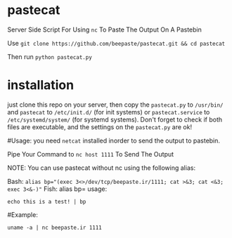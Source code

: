 # pastecat
Server Side Script For Using `nc` To Paste The Output On A Pastebin

Use `git clone https://github.com/beepaste/pastecat.git && cd pastecat`

Then run `python pastecat.py`

# installation
just clone this repo on your server, then copy the `pastecat.py` to `/usr/bin/` and `pastecat` to `/etc/init.d/` (for init systems) or `pastecat.service` to `/etc/systemd/system/` (for systemd systems).
Don't forget to check if both files are executable, and the settings on the `pastecat.py` are ok!

#Usage:
you need `netcat` installed inorder to send the output to pastebin.

Pipe Your Command to `nc host 1111` To Send The Output

NOTE: You can use pastecat without nc using the following alias:

Bash:
    `alias bp="(exec 3<>/dev/tcp/beepaste.ir/1111; cat >&3; cat <&3; exec 3<&-)"`
Fish:
    alias bp=
usage:

`echo this is a test! | bp`


#Example:

`uname -a | nc beepaste.ir 1111`

